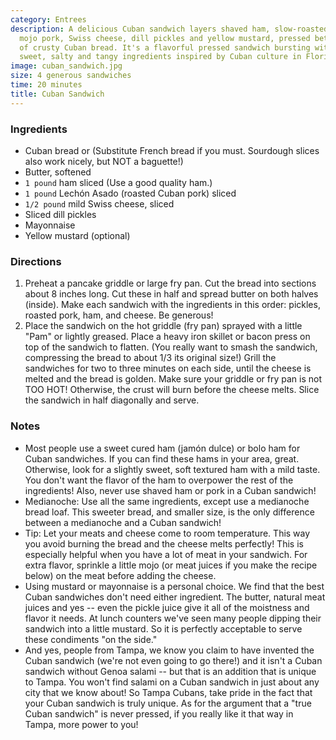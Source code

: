 ```yaml
---
category: Entrees
description: A delicious Cuban sandwich layers shaved ham, slow-roasted Cuban-style
  mojo pork, Swiss cheese, dill pickles and yellow mustard, pressed between slices
  of crusty Cuban bread. It's a flavorful pressed sandwich bursting with layers of
  sweet, salty and tangy ingredients inspired by Cuban culture in Florida.
image: cuban_sandwich.jpg
size: 4 generous sandwiches
time: 20 minutes
title: Cuban Sandwich
---
```


### Ingredients

* Cuban bread or (Substitute French bread if you must. Sourdough slices also work nicely, but NOT a baguette!)
* Butter, softened
* `1 pound` ham sliced (Use a good quality ham.)
* `1 pound` Lechón Asado (roasted Cuban pork) sliced
* `1/2 pound` mild Swiss cheese, sliced
* Sliced dill pickles
* Mayonnaise
* Yellow mustard (optional)

### Directions

1. Preheat a pancake griddle or large fry pan. Cut the bread into sections about 8 inches long. Cut these in half and spread butter on both halves (inside). Make each sandwich with the ingredients in this order: pickles, roasted pork, ham, and cheese. Be generous!
2. Place the sandwich on the hot griddle (fry pan) sprayed with a little "Pam" or lightly greased. Place a heavy iron skillet or bacon press on top of the sandwich to flatten. (You really want to smash the sandwich, compressing the bread to about 1/3 its original size!) Grill the sandwiches for two to three minutes on each side, until the cheese is melted and the bread is golden. Make sure your griddle or fry pan is not TOO HOT! Otherwise, the crust will burn before the cheese melts. Slice the sandwich in half diagonally and serve.

### Notes

* Most people use a sweet cured ham (jamón dulce) or bolo ham for Cuban sandwiches. If you can find these hams in your area, great. Otherwise, look for a slightly sweet, soft textured ham with a mild taste. You don't want the flavor of the ham to overpower the rest of the ingredients! Also, never use shaved ham or pork in a Cuban sandwich!
* Medianoche: Use all the same ingredients, except use a medianoche bread loaf. This sweeter bread, and smaller size, is the only difference between a medianoche and a Cuban sandwich!
* Tip: Let your meats and cheese come to room temperature. This way you avoid burning the bread and the cheese melts perfectly! This is especially helpful when you have a lot of meat in your sandwich. For extra flavor, sprinkle a little mojo (or meat juices if you make the recipe below) on the meat before adding the cheese.
* Using mustard or mayonnaise is a personal choice. We find that the best Cuban sandwiches don't need either ingredient. The butter, natural meat juices and yes -- even the pickle juice give it all of the moistness and flavor it needs. At lunch counters we've seen many people dipping their sandwich into a little mustard. So it is perfectly acceptable to serve these condiments "on the side."
* And yes, people from Tampa, we know you claim to have invented the Cuban sandwich (we're not even going to go there!) and it isn't a Cuban sandwich without Genoa salami -- but that is an addition that is unique to Tampa. You won't find salami on a Cuban sandwich in just about any city that we know about! So Tampa Cubans, take pride in the fact that your Cuban sandwich is truly unique. As for the argument that a "true Cuban sandwich" is never pressed, if you really like it that way in Tampa, more power to you!